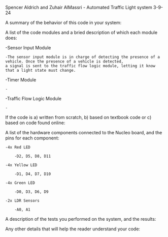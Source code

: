 
Spencer Aldrich and Zuhair AlMassri - Automated Traffic Light system
3-9-24


A summary of the behavior of this code in your system:


A list of the code modules and a bried description of which each module does:

-Sensor Input Module

    -The sensor input module is in charge of detecting the presence of a vehicle. Once the presence of a vehicle is detected, 
    a signal is sent to the traffic flow logic module, letting it know that a light state must change. 

-Timer Module
    
    -

-Traffic Flow Logic Module
   
    -

If the code is a) written from scratch, b) based on textbook code or c) based on code found online:


A list of the hardware components connected to the Nucleo board, and the pins for each component:
    
    -4x Red LED
        
        -D2, D5, D8, D11
   
    -4x Yellow LED
        
        -D1, D4, D7, D10
    
    -4x Green LED
       
        -D0, D3, D6, D9
    
    -2x LDR Sensors
        
        -A0, A1

A description of the tests you performed on the system, and the results:


Any other details that will help the reader understand your code:
